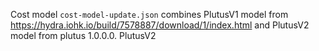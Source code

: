 Cost model `cost-model-update.json` combines PlutusV1 model from https://hydra.iohk.io/build/7578887/download/1/index.html and PlutusV2 model from plutus 1.0.0.0.
PlutusV2 